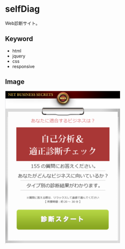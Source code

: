 # selfDiag
Web診断サイト。

## Keyword
- html
- jquery
- css
- responsive

## Image

<p style="align:center">
<img src="https://raw.githubusercontent.com/lius55/selfDiag/master/r1.png" />
</p>
